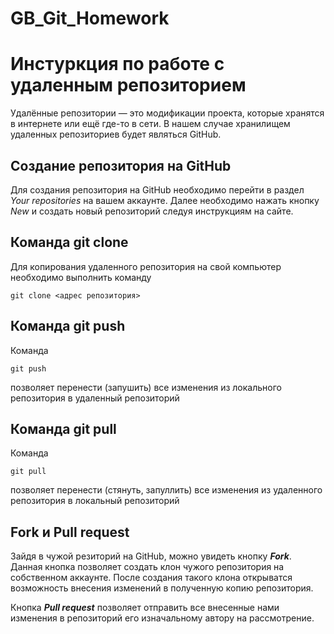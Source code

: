 # GB_Git_Homework

# Инстуркция по работе с удаленным репозиторием

Удалённые репозитории — это модификации проекта, которые хранятся в интернете или ещё где-то в сети. В нашем случае хранилищем удаленных репозиториев будет являться GitHub.

## Создание репозитория на GitHub

Для создания репозитория на GitHub необходимо перейти в раздел *Your repositories* на вашем аккаунте. Далее необходимо нажать кнопку *New* и создать новый репозиторий следуя инструкциям на сайте.

## Команда git clone

Для копирования удаленного репозитория на свой компьютер необходимо выполнить команду

    git clone <адрес репозитория>

## Команда git push

Команда

    git push

позволяет перенести (запушить) все изменения из локального репозитория в удаленный репозиторий

## Команда git pull

Команда

    git pull

позволяет перенести (стянуть, запуллить) все изменения из удаленного репозитория в локальный репозиторий

## Fork и Pull request

Зайдя в чужой резиторий на GitHub, можно увидеть кнопку ***Fork***. Данная кнопка позволяет создать клон чужого репозитория на собственном аккаунте. После создания такого клона открыватся возможность внесения изменений в полученную копию репозитория.

Кнопка ***Pull request*** позволяет отправить все внесенные нами изменения в репозиторий его изначальному автору на рассмотрение.